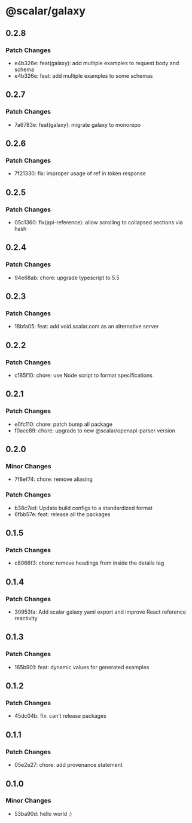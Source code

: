 # @scalar/galaxy

## 0.2.8

### Patch Changes

- e4b326e: feat(galaxy): add multiple examples to request body and schema
- e4b326e: feat: add multiple examples to some schemas

## 0.2.7

### Patch Changes

- 7a6783e: feat(galaxy): migrate galaxy to monorepo

## 0.2.6

### Patch Changes

- 7f21330: fix: improper usage of ref in token response

## 0.2.5

### Patch Changes

- 05c1360: fix(api-reference): allow scrolling to collapsed sections via hash

## 0.2.4

### Patch Changes

- 94e68ab: chore: upgrade typescript to 5.5

## 0.2.3

### Patch Changes

- 18bfa05: feat: add void.scalar.com as an alternative server

## 0.2.2

### Patch Changes

- c185f10: chore: use Node script to format specifications

## 0.2.1

### Patch Changes

- e0fc110: chore: patch bump all package
- f0acc89: chore: upgrade to new @scalar/openapi-parser version

## 0.2.0

### Minor Changes

- 7f8ef74: chore: remove aliasing

### Patch Changes

- b38c7ed: Update build configs to a standardized format
- 6fbb57e: feat: release all the packages

## 0.1.5

### Patch Changes

- c8066f3: chore: remove headings from inside the details tag

## 0.1.4

### Patch Changes

- 30953fa: Add scalar galaxy yaml export and improve React reference reactivity

## 0.1.3

### Patch Changes

- 165b901: feat: dynamic values for generated examples

## 0.1.2

### Patch Changes

- 45dc04b: fix: can’t release packages

## 0.1.1

### Patch Changes

- 05e2e27: chore: add provenance statement

## 0.1.0

### Minor Changes

- 53ba90d: hello world :)
